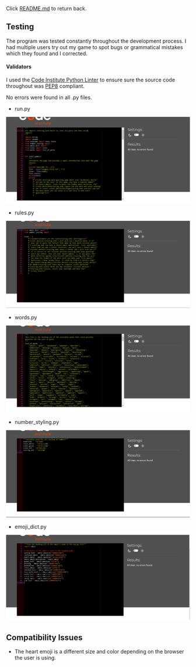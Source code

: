 Click [README.md](#README.md) to return back.

## Testing

The program was tested constantly throughout the development process. I had multiple users try out my game to spot bugs or grammatical mistakes which they found and I corrected.

#### Validators

I used the [Code Institute Python Linter](https://pep8ci.herokuapp.com/#) to ensure sure the source code throughout was [PEP8](https://legacy.python.org/dev/peps/pep-0008/) compliant.

No errors were found in all .py files.

- run.py

![CI Linter PEP8 test for run.py](/documentation-imgs/ci_linter_validation_run.py.png)

- rules.py

![CI Linter PEP8 test for rules.py](/documentation-imgs/ci_linter_validation_rules.py.png)

- words.py

![CI Linter PEP8 test for words.py](/documentation-imgs/ci_linter_validation_words.py.png)

- number_styling.py

![CI Linter PEP8 test for number_styling.py](/documentation-imgs/ci_linter_validation_number_styling.py.png)

- emoji_dict.py

![CI Linter PEP8 test for emoji_dict.py](/documentation-imgs/ci_linter_validation_emoji_dict.py.png)

## Compatibility Issues

- The heart emoji is a different size and color depending on the browser the user is using.

